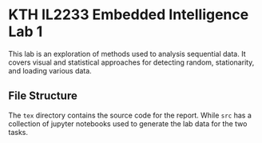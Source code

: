 # KTH IL2233 Embedded Intelligence Lab 1
This lab is an exploration of methods used to analysis sequential data. It covers visual and statistical approaches for detecting random, stationarity, and loading various data.

## File Structure
The `tex` directory contains the source code for the report. While `src` has a collection of jupyter notebooks used to generate the lab data for the two tasks.
